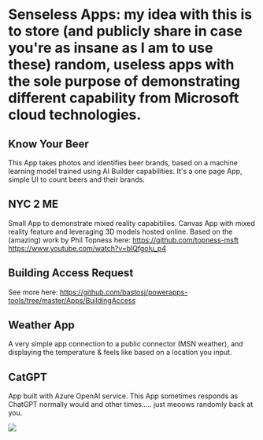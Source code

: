 # Senseless Apps: my idea with this is to store (and publicly share in case you're as insane as I am to use these) random, useless apps with the sole purpose of demonstrating different capability from Microsoft cloud technologies.

## Know Your Beer
This App takes photos and identifies beer brands, based on a machine learning model trained using AI Builder capabilities. It's a one page App, simple UI to count beers and their brands.


## NYC 2 ME
Small App to demonstrate mixed reality capabitilies. Canvas App with mixed reality feature and leveraging 3D models hosted online.
Based on the (amazing) work by Phil Topness here: 
https://github.com/topness-msft
https://www.youtube.com/watch?v=blQfgoIu_p4


## Building Access Request
See more here: https://github.com/bastosj/powerapps-tools/tree/master/Apps/BuildingAccess


## Weather App
A very simple app connection to a public connector (MSN weather), and displaying the temperature & feels like based on a location you input.

## CatGPT
App built with Azure OpenAI service. This App sometimes responds as ChatGPT normally would and other times..... just meoows randomly back at you.

![](https://github.com/bastosj/SenselessApps/blob/main/CatGPT/CatGPT.gif)

